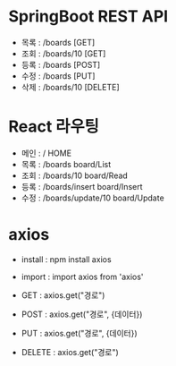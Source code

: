 # SpringBoot REST API
- 목록 : /boards                [GET]
- 조회 : /boards/10             [GET]
- 등록 : /boards                [POST]
- 수정 : /boards                [PUT]
- 삭제 : /boards/10             [DELETE]

# React 라우팅
- 메인 : /                      HOME
- 목록 : /boards                board/List
- 조회 : /boards/10             board/Read
- 등록 : /boards/insert         board/Insert
- 수정 : /boards/update/10      board/Update

# axios
- install : npm install axios
- import  : import axios from 'axios'

- GET       : axios.get("경로")
- POST      : axios.get("경로", {데이터})
- PUT       : axios.get("경로", {데이터})
- DELETE    : axios.get("경로")